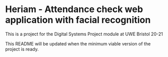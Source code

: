 # Heriam - Attendance check web application with facial recognition
This is a project for the Digital Systems Project module at UWE Bristol 20-21

This README will be updated when the minimum viable version of the project is ready.